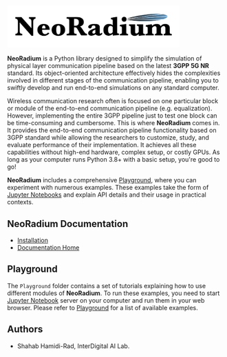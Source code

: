 <img src="NeoRadium.png" alt="NeoRadium" width="400px"/>

**NeoRadium** is a Python library designed to simplify the simulation of physical layer communication pipeline based on the latest **3GPP 5G NR** standard. Its object-oriented architecture effectively hides the complexities involved in different stages of the communication pipeline, enabling you to swiftly develop and run end-to-end simulations on any standard computer.

Wireless communication research often is focused on one particular block or module of the end-to-end communication pipeline (e.g. equalization). However, implementing the entire 3GPP pipeline just to test one block can be time-consuming and cumbersome. This is where **NeoRadium** comes in. It provides the end-to-end communication pipeline functionality based on 3GPP standard while allowing the researchers to customize, study, and evaluate performance of their implementation. It achieves all these capabilities without high-end hardware, complex setup, or costly GPUs. As long as your computer runs Python 3.8+ with a basic setup, you're good to go!

**NeoRadium** includes a comprehensive [Playground](https://interdigitalinc.github.io/NeoRadium/html/source/Playground/Playground.html), where you can experiment with numerous examples. These examples take the form of [Jupyter Notebooks](https://jupyter.org) and explain API details and their usage in practical contexts.

## NeoRadium Documentation
* [Installation](https://interdigitalinc.github.io/NeoRadium/html/source/installation.html)
* [Documentation Home](https://interdigitalinc.github.io/NeoRadium/html/)

## Playground
The ``Playground`` folder contains a set of tutorials explaining how to use different modules of **NeoRadium**. To run these examples, you need to start [Jupyter Notebook](https://jupyter.org) server on your computer and run them in your web browser. Please refer to [Playground](https://interdigitalinc.github.io/NeoRadium/html/source/Playground/Playground.html) for a list of available examples.

## Authors
* Shahab Hamidi-Rad, InterDigital AI Lab.

